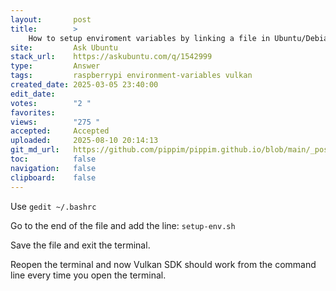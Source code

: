 ```yaml
---
layout:       post
title:        >
    How to setup enviroment variables by linking a file in Ubuntu/Debian/Raspberry Pi OS?
site:         Ask Ubuntu
stack_url:    https://askubuntu.com/q/1542999
type:         Answer
tags:         raspberrypi environment-variables vulkan
created_date: 2025-03-05 23:40:00
edit_date:    
votes:        "2 "
favorites:    
views:        "275 "
accepted:     Accepted
uploaded:     2025-08-10 20:14:13
git_md_url:   https://github.com/pippim/pippim.github.io/blob/main/_posts/2025/2025-03-05-How-to-setup-enviroment-variables-by-linking-a-file-in-Ubuntu_Debian_Raspberry-Pi-OS_.md
toc:          false
navigation:   false
clipboard:    false
---
```


Use `gedit ~/.bashrc`

Go to the end of the file and add the line: `setup-env.sh`

Save the file and exit the terminal.

Reopen the terminal and now Vulkan SDK should work from the command line every time you open the terminal.
